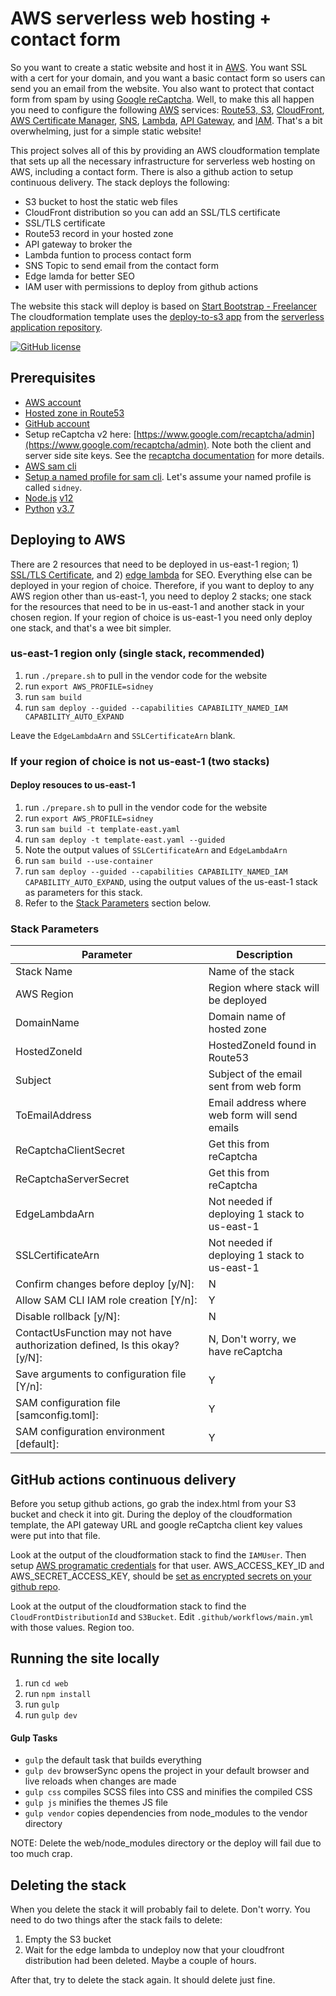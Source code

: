 # AWS serverless web hosting + contact form
So you want to create a static website and host it in [AWS](https://aws.amazon.com/). You want SSL with a cert for your domain, and you want a basic contact form so users can send you an email from the website. You also want to protect that contact form from spam by using [Google reCaptcha](https://www.google.com/recaptcha/). Well, to make this all happen you need to configure the following [AWS](https://aws.amazon.com/) services: [Route53, S3](https://aws.amazon.com/route53/), [CloudFront](https://aws.amazon.com/cloudfront/), [AWS Certificate Manager](https://aws.amazon.com/certificate-manager/), [SNS](https://aws.amazon.com/sns/), [Lambda](https://aws.amazon.com/lambda/), [API Gateway](https://aws.amazon.com/api-gateway/), and [IAM](https://aws.amazon.com/iam/). That's a bit overwhelming, just for a simple static website!

This project solves all of this by providing an AWS cloudformation template that sets up all the necessary infrastructure for serverless web hosting on AWS, including a contact form. There is also a github action to setup continuous delivery. The stack deploys the following:

- S3 bucket to host the static web files
- CloudFront distribution so you can add an SSL/TLS certificate
- SSL/TLS certificate
- Route53 record in your hosted zone
- API gateway to broker the 
- Lambda funtion to process contact form
- SNS Topic to send email from the contact form
- Edge lamda for better SEO
- IAM user with permissions to deploy from github actions

The website this stack will deploy is based on [Start Bootstrap - Freelancer](https://github.com/startbootstrap/startbootstrap-freelancer)
The cloudformation template uses the [deploy-to-s3 app](https://serverlessrepo.aws.amazon.com/applications/arn:aws:serverlessrepo:us-east-1:375983427419:applications~deploy-to-s3) from the [serverless application repository](https://aws.amazon.com/serverless/serverlessrepo/).

[![GitHub license](https://img.shields.io/badge/license-MIT-blue.svg)](https://github.com/riznob/aws-serverless-web-hosting-plus-contact/blob/master/LICENSE)

## Prerequisites
- [AWS account](https://aws.amazon.com/)
- [Hosted zone in Route53](https://docs.aws.amazon.com/Route53/latest/DeveloperGuide/CreatingHostedZone.html)
- [GitHub account](https://github.com)
- Setup reCaptcha v2 here: [https://www.google.com/recaptcha/admin](https://www.google.com/recaptcha/admin). Note both the client and server side site keys. See the [recaptcha documentation](https://developers.google.com/recaptcha/docs/invisible) for more details.
- [AWS sam cli](https://docs.aws.amazon.com/serverless-application-model/latest/developerguide/serverless-sam-cli-install.html)
- [Setup a named profile for sam cli](https://docs.aws.amazon.com/cli/latest/userguide/cli-configure-profiles.html). Let's assume your named profile is called `sidney`.
- [Node.js](https://nodejs.org/en/) [v12](https://github.com/nvm-sh/nvm)
- [Python](https://www.python.org/) [v3.7](https://github.com/pyenv/pyenv)

## Deploying to AWS
There are 2 resources that need to be deployed in us-east-1 region; 1) [SSL/TLS Certificate](https://docs.aws.amazon.com/AmazonCloudFront/latest/DeveloperGuide/cnames-and-https-requirements.html#https-requirements-aws-region), and 2) [edge lambda](https://docs.aws.amazon.com/AmazonCloudFront/latest/DeveloperGuide/lambda-requirements-limits.html#lambda-requirements-cloudfront-triggers) for SEO. Everything else can be deployed in your region of choice. Therefore, if you want to deploy to any AWS region other than us-east-1, you need to deploy 2 stacks; one stack for the resources that need to be in us-east-1 and another stack in your chosen region. If your region of choice is us-east-1 you need only deploy one stack, and that's a wee bit simpler.

### us-east-1 region only (single stack, recommended)
1. run `./prepare.sh` to pull in the vendor code for the website
1. run `export AWS_PROFILE=sidney`
1. run `sam build`
1. run `sam deploy --guided --capabilities CAPABILITY_NAMED_IAM CAPABILITY_AUTO_EXPAND`

Leave the `EdgeLambdaArn` and `SSLCertificateArn` blank.

### If your region of choice is not us-east-1 (two stacks)
#### Deploy resouces to us-east-1
1. run `./prepare.sh` to pull in the vendor code for the website
1. run `export AWS_PROFILE=sidney`
1. run `sam build -t template-east.yaml`
1. run `sam deploy -t template-east.yaml --guided`
1. Note the output values of `SSLCertificateArn` and `EdgeLambdaArn`
1. run `sam build --use-container`
1. run `sam deploy --guided --capabilities CAPABILITY_NAMED_IAM CAPABILITY_AUTO_EXPAND`, using the output values of the us-east-1 stack as parameters for this stack.
1. Refer to the [Stack Parameters](#stack-parameters) section below.

### Stack Parameters
| Parameter | Description |
| --------- | ----------- |
| Stack Name | Name of the stack |
| AWS Region | Region where stack will be deployed |
| DomainName | Domain name of hosted zone |
| HostedZoneId | HostedZoneId found in Route53 |
| Subject | Subject of the email sent from web form |
| ToEmailAddress | Email address where web form will send emails |
| ReCaptchaClientSecret | Get this from reCaptcha |
| ReCaptchaServerSecret | Get this from reCaptcha |
| EdgeLambdaArn | Not needed if deploying 1 stack to us-east-1 |
| SSLCertificateArn | Not needed if deploying 1 stack to us-east-1 |
| Confirm changes before deploy [y/N]: | N |
| Allow SAM CLI IAM role creation [Y/n]: | Y |
| Disable rollback [y/N]: | N |
| ContactUsFunction may not have authorization defined, Is this okay? [y/N]: | N, Don't worry, we have reCaptcha |
| Save arguments to configuration file [Y/n]: | Y |
| SAM configuration file [samconfig.toml]: | Y |
| SAM configuration environment [default]: | Y |

## GitHub actions continuous delivery
Before you setup github actions, go grab the index.html from your S3 bucket and check it into git. During the deploy of the cloudformation template, the API gateway URL and google reCaptcha client key values were put into that file.

Look at the output of the cloudformation stack to find the `IAMUser`. Then setup [AWS programatic credentials](https://docs.aws.amazon.com/general/latest/gr/aws-sec-cred-types.html#access-keys-and-secret-access-keys) for that user. AWS_ACCESS_KEY_ID and AWS_SECRET_ACCESS_KEY, should be [set as encrypted secrets on your github repo](https://docs.github.com/en/actions/reference/encrypted-secrets).

Look at the output of the cloudformation stack to find the `CloudFrontDistributionId` and `S3Bucket`. Edit `.github/workflows/main.yml` with those values. Region too.

## Running the site locally
1. run `cd web`
1. run `npm install`
2. run `gulp`
3. run `gulp dev`

#### Gulp Tasks
- `gulp` the default task that builds everything
- `gulp dev` browserSync opens the project in your default browser and live reloads when changes are made
- `gulp css` compiles SCSS files into CSS and minifies the compiled CSS
- `gulp js` minifies the themes JS file
- `gulp vendor` copies dependencies from node_modules to the vendor directory

NOTE: Delete the web/node_modules directory or the deploy will fail due to too much crap.

## Deleting the stack
When you delete the stack it will probably fail to delete. Don't worry. You need to do two things after the stack fails to delete:
1. Empty the S3 bucket
1. Wait for the edge lambda to undeploy now that your cloudfront distribution had been deleted. Maybe a couple of hours.

After that, try to delete the stack again. It should delete just fine.
